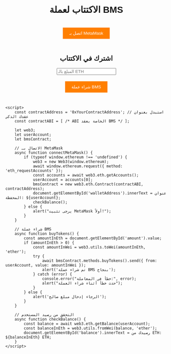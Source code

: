 <!DOCTYPE html>
<html lang="ar">
<head>
    <meta charset="UTF-8">
    <meta name="viewport" content="width=device-width, initial-scale=1.0">
    <title>مشروع الاكتتاب BMS</title>
    <script src="https://cdn.jsdelivr.net/npm/web3@1.6.1/dist/web3.min.js"></script>
    <style>
        body { font-family: Arial, sans-serif; }
        .container { width: 50%; margin: auto; text-align: center; }
        button { padding: 10px 20px; margin: 20px; background-color: #ff7f00; color: white; border: none; cursor: pointer; }
        button:hover { background-color: #e06c00; }
        #walletAddress { margin-top: 20px; }
    </style>
</head>
<body>
    <div class="container">
        <h1>الاكتتاب لعملة BMS</h1>
        <button onclick="connectMetaMask()">اتصل بـ MetaMask</button>
        <h2>اشترك في الاكتتاب</h2>
        <input type="number" id="amount" placeholder="المبلغ بالـ ETH" />
        <button onclick="buyTokens()">شراء عملة BMS</button>
        <p id="walletAddress"></p>
        <p id="balance"></p>
    </div>

    <script>
        const contractAddress = '0xYourContractAddress'; // استبدل بعنوان عقدك الذكي
        const contractABI = [ /* ABI الخاصة بعقد BMS */ ];

        let web3;
        let userAccount;
        let bmsContract;

        // الاتصال بـ MetaMask
        async function connectMetaMask() {
            if (typeof window.ethereum !== 'undefined') {
                web3 = new Web3(window.ethereum);
                await window.ethereum.request({ method: 'eth_requestAccounts' });
                const accounts = await web3.eth.getAccounts();
                userAccount = accounts[0];
                bmsContract = new web3.eth.Contract(contractABI, contractAddress);
                document.getElementById('walletAddress').innerText = عنوان المحفظة: ${userAccount};
                checkBalance();
            } else {
                alert("يرجى تثبيت MetaMask أولاً!");
            }
        }

        // شراء عملة BMS
        async function buyTokens() {
            const amountInEth = document.getElementById('amount').value;
            if (amountInEth > 0) {
                const amountInWei = web3.utils.toWei(amountInEth, 'ether');
                try {
                    await bmsContract.methods.buyTokens().send({ from: userAccount, value: amountInWei });
                    alert('تم شراء عملة BMS بنجاح');
                } catch (error) {
                    console.error("خطأ في المعاملة:", error);
                    alert("حدث خطأ أثناء شراء العملة");
                }
            } else {
                alert('الرجاء إدخال مبلغ صالح');
            }
        }

        // التحقق من رصيد المستخدم
        async function checkBalance() {
            const balance = await web3.eth.getBalance(userAccount);
            const balanceInEth = web3.utils.fromWei(balance, 'ether');
            document.getElementById('balance').innerText = رصيدك من ETH: ${balanceInEth} ETH;
        }
    </script>
</body>
</html>
